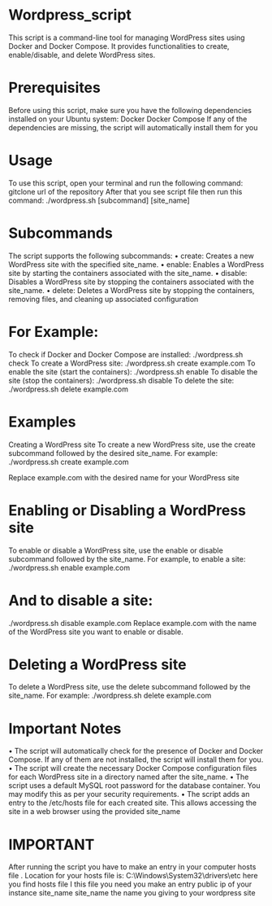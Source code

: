 # Wordpress_script
This script is a command-line tool for managing WordPress sites using Docker and 
Docker Compose. It provides functionalities to create, enable/disable, and delete 
WordPress sites.

# Prerequisites
Before using this script, make sure you have the following dependencies installed on 
your Ubuntu system:
Docker
Docker Compose
If any of the dependencies are missing, the script will automatically install them for 
you
# Usage
To use this script, open your terminal and run the following command:
gitclone url of the repository 
After that you see script file then run this command:
./wordpress.sh [subcommand] [site_name]
# Subcommands
The script supports the following subcommands:
• create: Creates a new WordPress site with the specified site_name.
• enable: Enables a WordPress site by starting the containers associated with the 
site_name.
• disable: Disables a WordPress site by stopping the containers associated with 
the site_name.
• delete: Deletes a WordPress site by stopping the containers, removing files, 
and cleaning up associated configuration
# For Example:
To check if Docker and Docker Compose are installed: ./wordpress.sh check
To create a WordPress site: ./wordpress.sh create example.com
To enable the site (start the containers): ./wordpress.sh enable
To disable the site (stop the containers): ./wordpress.sh disable
To delete the site: ./wordpress.sh delete example.com
# Examples
Creating a WordPress site
To create a new WordPress site, use the create subcommand followed by the desired 
site_name. For example:
./wordpress.sh create example.com

Replace example.com with the desired name for your WordPress site

# Enabling or Disabling a WordPress site
To enable or disable a WordPress site, use the enable or disable subcommand 
followed by the site_name. For example, to enable a site:
./wordpress.sh enable example.com
# And to disable a site:
./wordpress.sh disable example.com
Replace example.com with the name of the WordPress site you want to enable or 
disable.
# Deleting a WordPress site
To delete a WordPress site, use the delete subcommand followed by the site_name. 
For example:
./wordpress.sh delete example.com
# Important Notes
• The script will automatically check for the presence of Docker and Docker 
Compose. If any of them are not installed, the script will install them for you.
• The script will create the necessary Docker Compose configuration files for 
each WordPress site in a directory named after the site_name.
• The script uses a default MySQL root password  for the database 
container. You may modify this as per your security requirements.
• The script adds an entry to the /etc/hosts file for each created site. This allows 
accessing the site in a web browser using the provided site_name

# IMPORTANT

After running the script you have to make an entry in your computer hosts file . 
Location for your hosts file is:
C:\Windows\System32\drivers\etc
here you find hosts file 
I this file you need you make an entry 
public ip of your instance site_name 
site_name the name you giving to your wordpress site

